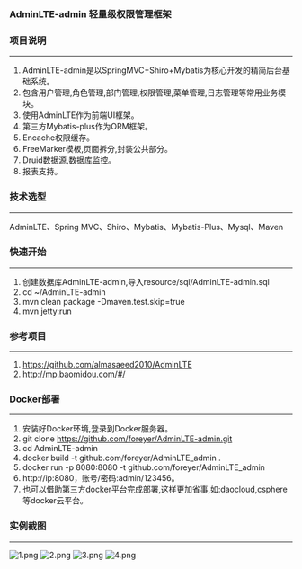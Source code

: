 
### AdminLTE-admin 轻量级权限管理框架

### 项目说明
-------------
1. AdminLTE-admin是以SpringMVC+Shiro+Mybatis为核心开发的精简后台基础系统。
2. 包含用户管理,角色管理,部门管理,权限管理,菜单管理,日志管理等常用业务模块。
3. 使用AdminLTE作为前端UI框架。
4. 第三方Mybatis-plus作为ORM框架。
5. Encache权限缓存。
6. FreeMarker模板,页面拆分,封装公共部分。
7. Druid数据源,数据库监控。
8. 报表支持。

### 技术选型
-------------
AdminLTE、Spring MVC、Shiro、Mybatis、Mybatis-Plus、Mysql、Maven

### 快速开始
-------------
1. 创建数据库AdminLTE-admin,导入resource/sql/AdminLTE-admin.sql
2. cd ~/AdminLTE-admin
2. mvn clean package -Dmaven.test.skip=true
3. mvn jetty:run

### 参考项目
-------------
1. https://github.com/almasaeed2010/AdminLTE
2. http://mp.baomidou.com/#/

### Docker部署
-------------
1. 安装好Docker环境,登录到Docker服务器。
2. git clone https://github.com/foreyer/AdminLTE-admin.git
3. cd AdminLTE-admin
4. docker build -t github.com/foreyer/AdminLTE_admin .
5. docker run -p 8080:8080 -t github.com/foreyer/AdminLTE_admin
6. http://ip:8080，账号/密码:admin/123456。
7. 也可以借助第三方docker平台完成部署,这样更加省事,如:daocloud,csphere等docker云平台。

### 实例截图
-------------
![](https://git.oschina.net/uploads/images/2017/0914/161552_cb781545_89451.png "1.png")
![](https://git.oschina.net/uploads/images/2017/0914/161612_2616eeed_89451.png "2.png")
![](https://git.oschina.net/uploads/images/2017/0914/161619_db1dd09f_89451.png "3.png")
![](https://git.oschina.net/uploads/images/2017/0914/161627_7e08a1ea_89451.png "4.png")